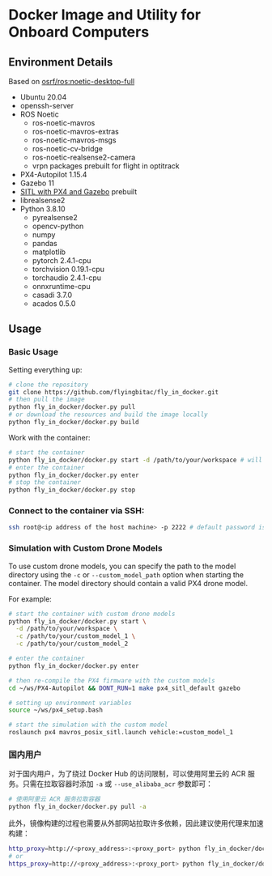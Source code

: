 # Docker Image and Utility for Onboard Computers

## Environment Details

Based on [osrf/ros:noetic-desktop-full](https://hub.docker.com/r/osrf/ros/tags)

- Ubuntu 20.04
- openssh-server
- ROS Noetic
  - ros-noetic-mavros
  - ros-noetic-mavros-extras
  - ros-noetic-mavros-msgs
  - ros-noetic-cv-bridge
  - ros-noetic-realsense2-camera
  - vrpn packages prebuilt for flight in optitrack
- PX4-Autopilot 1.15.4
- Gazebo 11
- [SITL with PX4 and Gazebo](https://docs.px4.io/v1.15/en/simulation/ros_interface.html#launching-gazebo-classic-with-ros-wrappers) prebuilt
- librealsense2
- Python 3.8.10
  - pyrealsense2
  - opencv-python
  - numpy
  - pandas
  - matplotlib
  - pytorch 2.4.1-cpu
  - torchvision 0.19.1-cpu
  - torchaudio 2.4.1-cpu
  - onnxruntime-cpu
  - casadi 3.7.0
  - acados 0.5.0

## Usage

### Basic Usage
Setting everything up:
```bash
# clone the repository
git clone https://github.com/flyingbitac/fly_in_docker.git
# then pull the image
python fly_in_docker/docker.py pull
# or download the resources and build the image locally
python fly_in_docker/docker.py build
```

Work with the container:
```bash
# start the container
python fly_in_docker/docker.py start -d /path/to/your/workspace # will be mounted at /root/ws/workspace
# enter the container
python fly_in_docker/docker.py enter
# stop the container
python fly_in_docker/docker.py stop
```

### Connect to the container via SSH:

```bash
ssh root@<ip address of the host machine> -p 2222 # default password is 'letmein'
```

### Simulation with Custom Drone Models

To use custom drone models, you can specify the path to the model directory using the `-c` or `--custom_model_path` option when starting the container. The model directory should contain a valid PX4 drone model.

For example:
```bash
# start the container with custom drone models
python fly_in_docker/docker.py start \
  -d /path/to/your/workspace \
  -c /path/to/your/custom_model_1 \
  -c /path/to/your/custom_model_2

# enter the container
python fly_in_docker/docker.py enter

# then re-compile the PX4 firmware with the custom models
cd ~/ws/PX4-Autopilot && DONT_RUN=1 make px4_sitl_default gazebo

# setting up environment variables
source ~/ws/px4_setup.bash

# start the simulation with the custom model
roslaunch px4 mavros_posix_sitl.launch vehicle:=custom_model_1
```

### 国内用户

对于国内用户，为了绕过 Docker Hub 的访问限制，可以使用阿里云的 ACR 服务。只需在拉取容器时添加 `-a` 或 `--use_alibaba_acr` 参数即可：
```bash
# 使用阿里云 ACR 服务拉取容器
python fly_in_docker/docker.py pull -a
```

此外，镜像构建的过程也需要从外部网站拉取许多依赖，因此建议使用代理来加速构建：
```bash
http_proxy=http://<proxy_address>:<proxy_port> python fly_in_docker/docker.py build
# or
https_proxy=http://<proxy_address>:<proxy_port> python fly_in_docker/docker.py build
```